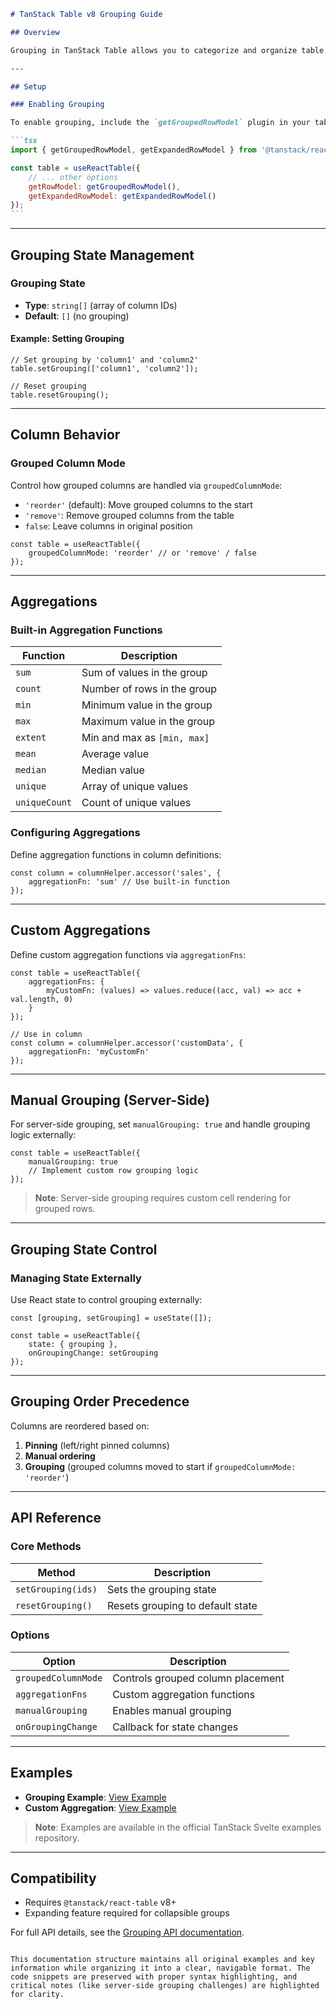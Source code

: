 ````markdown
# TanStack Table v8 Grouping Guide

## Overview

Grouping in TanStack Table allows you to categorize and organize table rows based on column values. This feature works with the grouped row model and integrates with expanding/collapsing functionality.

---

## Setup

### Enabling Grouping

To enable grouping, include the `getGroupedRowModel` plugin in your table configuration:

```tsx
import { getGroupedRowModel, getExpandedRowModel } from '@tanstack/react-table';

const table = useReactTable({
	// ... other options
	getRowModel: getGroupedRowModel(),
	getExpandedRowModel: getExpandedRowModel()
});
```
````

---

## Grouping State Management

### Grouping State

- **Type**: `string[]` (array of column IDs)
- **Default**: `[]` (no grouping)

#### Example: Setting Grouping

```tsx
// Set grouping by 'column1' and 'column2'
table.setGrouping(['column1', 'column2']);

// Reset grouping
table.resetGrouping();
```

---

## Column Behavior

### Grouped Column Mode

Control how grouped columns are handled via `groupedColumnMode`:

- `'reorder'` (default): Move grouped columns to the start
- `'remove'`: Remove grouped columns from the table
- `false`: Leave columns in original position

```tsx
const table = useReactTable({
	groupedColumnMode: 'reorder' // or 'remove' / false
});
```

---

## Aggregations

### Built-in Aggregation Functions

| Function      | Description                 |
| ------------- | --------------------------- |
| `sum`         | Sum of values in the group  |
| `count`       | Number of rows in the group |
| `min`         | Minimum value in the group  |
| `max`         | Maximum value in the group  |
| `extent`      | Min and max as `[min, max]` |
| `mean`        | Average value               |
| `median`      | Median value                |
| `unique`      | Array of unique values      |
| `uniqueCount` | Count of unique values      |

### Configuring Aggregations

Define aggregation functions in column definitions:

```tsx
const column = columnHelper.accessor('sales', {
	aggregationFn: 'sum' // Use built-in function
});
```

---

## Custom Aggregations

Define custom aggregation functions via `aggregationFns`:

```tsx
const table = useReactTable({
	aggregationFns: {
		myCustomFn: (values) => values.reduce((acc, val) => acc + val.length, 0)
	}
});

// Use in column
const column = columnHelper.accessor('customData', {
	aggregationFn: 'myCustomFn'
});
```

---

## Manual Grouping (Server-Side)

For server-side grouping, set `manualGrouping: true` and handle grouping logic externally:

```tsx
const table = useReactTable({
	manualGrouping: true
	// Implement custom row grouping logic
});
```

> **Note**: Server-side grouping requires custom cell rendering for grouped rows.

---

## Grouping State Control

### Managing State Externally

Use React state to control grouping externally:

```tsx
const [grouping, setGrouping] = useState([]);

const table = useReactTable({
	state: { grouping },
	onGroupingChange: setGrouping
});
```

---

## Grouping Order Precedence

Columns are reordered based on:

1. **Pinning** (left/right pinned columns)
2. **Manual ordering**
3. **Grouping** (grouped columns moved to start if `groupedColumnMode: 'reorder'`)

---

## API Reference

### Core Methods

| Method             | Description                      |
| ------------------ | -------------------------------- |
| `setGrouping(ids)` | Sets the grouping state          |
| `resetGrouping()`  | Resets grouping to default state |

### Options

| Option              | Description                       |
| ------------------- | --------------------------------- |
| `groupedColumnMode` | Controls grouped column placement |
| `aggregationFns`    | Custom aggregation functions      |
| `manualGrouping`    | Enables manual grouping           |
| `onGroupingChange`  | Callback for state changes        |

---

## Examples

- **Grouping Example**: [View Example](#)
- **Custom Aggregation**: [View Example](#)

> **Note**: Examples are available in the official TanStack Svelte examples repository.

---

## Compatibility

- Requires `@tanstack/react-table` v8+
- Expanding feature required for collapsible groups

For full API details, see the [Grouping API documentation](#).

```

This documentation structure maintains all original examples and key information while organizing it into a clear, navigable format. The code snippets are preserved with proper syntax highlighting, and critical notes (like server-side grouping challenges) are highlighted for clarity.
```
